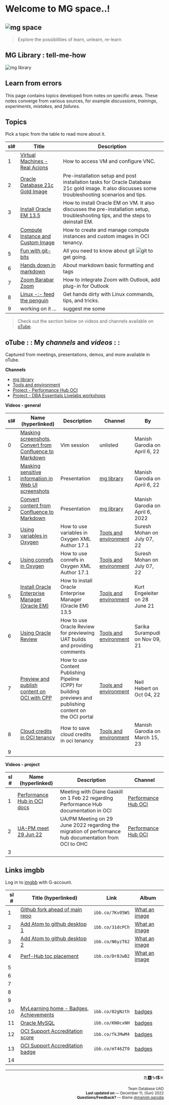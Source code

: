 # Welcome to MG space..!

![mg space](./common/images/mg-space.jpg " ")
----

> Explore the possibilities of learn, unlearn, re-learn

## MG Library : tell-me-how

![mg library](./common/images/mg-library.png " ")

## Learn from errors

This page contains topics developed from notes on specific areas. These notes converge from various sources, for example *discussions*, *trainings*, *experiments*, *mistakes*, and *failures*.

<!--
[Open MG Library on Github](https://manish-garodia.github.io/mg-playground/mg-library/)

test PR

[Open mg-playground in clone](http://127.0.0.1:5500/mg-playground/z-sandbox/)

[Open n clone](http://127.0.0.1:5500/mg-playground/topic-title/)

| 6-a    | [GitHub pull requests](https://manish-garodia.github.io/mg-playground/topic-title/github-pr/) | History of pull and merge requests for DBA Essentials workshops committed to OLL master on Github. |
| <if type="hidden">9    | Vi Editor | desc |
| 10    | Terraforms explained | desc </if> |

| 5    | [passport-mayagarodia-color](https://ibb.co/12zp5xJ) 			  | `ibb.co/12zp5xJ`		   | [my-docs](https://ibb.co/album/CbDrM3)            |
| 6    | [passport-mayagarodia](https://ibb.co/D9JP8fC) 			      | `ibb.co/D9JP8fC`		   | [my-docs](https://ibb.co/album/CbDrM3)            |
| 7    | [mom-passport](https://ibb.co/h9PF2DD) 			              | `ibb.co/h9PF2DD`		   | [my-docs](https://ibb.co/album/CbDrM3)            |

-->

## Topics

Pick a topic from the table to read more about it.

| sl#  | Title                         | Description                |
|------|-------------------------------|----------------------------|
| 1    | [Virtual Machines - Real Acions](https://manish-garodia.github.io/mg-playground/topic-title/vm-real-axons/) | How to access VM and configure VNC. |
| 2    | [Oracle Database 21c Gold Image](https://manish-garodia.github.io/mg-playground/topic-title/install-db-goldimage/) | Pre-installation setup and post installation tasks for Oracle Database 21c gold image. It also discusses some troubleshooting scenarios and tips. |
| 3    | [Install Oracle EM 13.5](https://manish-garodia.github.io/mg-playground/topic-title/install-em/) | How to install Oracle EM on VM. It also discusses the pre-installation setup, troubleshooting tips, and the steps to deinstall EM. |
| 4    | [Compute Instance and Custom Image](https://manish-garodia.github.io/mg-playground/topic-title/compute-instance-custom-image/) | How to create and manage compute instances and custom images in OCI tenancy. |
| 5    | [Fun with git-bits](https://manish-garodia.github.io/mg-playground/topic-title/fun-with-git-bits/) | All you need to know about git ![git](./common/lib-cellar/procedures/fun-with-git-bits/images/git-black-small.png) to get going. |
| 6    | [Hands down in markdown](https://manish-garodia.github.io/mg-playground/topic-title/hands-down-in-md/) | About markdown basic formatting and tags |
| 7    | [Zoom Barabar Zoom](https://manish-garodia.github.io/mg-playground/topic-title/zoom-barabar-zoom/) | How to integrate Zoom with Outlook, add plug-in for Outlook |
| 8    | [Linux -:- feed the penguin](https://manish-garodia.github.io/mg-playground/topic-title/linux-feed-penguin/) | Get hands dirty with Linux commands, tips, and tricks. |
| 9    | working on it ... | suggest me some |

> Check out the section below on videos and channels available on [oTube](https://otube.oracle.com/).

## oTube : : My *channels* and *videos* : :

Captured from meetings, presentations, demos, and more available in oTube.

**Channels**

 - [mg library](https://otube.oracle.com/channel/t/257943902)
 - [Tools and environment](https://otube.oracle.com/channel/t/257957572)
 - [Project - Performance Hub OCI](https://otube.oracle.com/channel/t/261319662)
 - [Project - DBA Essentials Livelabs workshops](https://otube.oracle.com/channel/t/257943952)

**Videos - general**

| sl#  | Name (hyperlinked)           | Description                          | Channel             | By |
|------|------------------------------|--------------------------------------|---------------------|----|
| 0    | [Masking screenshots, Convert from Confluence to Markdown](https://otube.oracle.com/media/t/1_c9khlspm) | Vim session  | unlisted | Manish Garodia on April 6, 22 |
| 1    | [Masking sensitive information in Web UI screenshots](https://otube.oracle.com/media/t/1_0d43dk99) | Presentation  | [mg library](https://otube.oracle.com/channel/t/257943902) | Manish Garodia on April 6, 22 |
| 2    | [Convert content from Confluence to Markdown](https://otube.oracle.com/media/t/1_q1wt1tmj) | Presentation  | [mg library](https://otube.oracle.com/channel/t/257943902) | Manish Garodia on April 6, 2022 |
| 3    | [Using variables in Oxygen](https://otube.oracle.com/media/t/1_41cw944f)  | How to use variables in Oxygen XML Author 17.1 | [Tools and environment](https://otube.oracle.com/channel/t/257957572) | Suresh Mohan on July 07, 22 |
| 4    | [Using conrefs in Oxygen](https://otube.oracle.com/media/t/1_5dplbjir)  | How to use conrefs in Oxygen XML Author 17.1 | [Tools and environment](https://otube.oracle.com/channel/t/257957572) | Suresh Mohan on July 07, 22 |
| 5    | [Install Oracle Enterprise Manager (Oracle EM)](https://otube.oracle.com/media/t/1_rfywyxmo)  | How to install Oracle Enterprise Manager (Oracle EM) 13.5 | [Tools and environment](https://otube.oracle.com/channel/t/257957572) | Kurt Engeleiter on 28 June 21  |
| 6 | [Using Oracle Review](https://otube.oracle.com/media/t/1_zqfln2bg) | How to use Oracle Review for previewing UAT builds and providing comments | [Tools and environment](https://otube.oracle.com/channel/t/257957572) | Sarika Surampudi on Nov 09, 21 |
| 7 | [Preview and publish content on OCI with CPP](https://otube.oracle.com/media/t/1_dlf7sdav) | How to use Content Publishing Pipeline (CPP) for building previews and publishing content on the OCI portal | [Tools and environment](https://otube.oracle.com/channel/t/257957572) | Neil Hebert on Oct 04, 22 |
| 8 | [Cloud credits in OCI tenancy](https://otube.oracle.com/media/t/1_4w8suka2) | How to save cloud credits in oci tenancy | [Tools and environment](https://otube.oracle.com/channel/t/257957572) | Manish Garodia on March 15, 23 |
| 9 | | | | |

**Videos - project**

| sl # | Name (hyperlinked)           | Description                          | Channel             |
|------|------------------------------|--------------------------------------|---------------------|
| 1    | [Performance Hub in OCI docs](https://otube.oracle.com/media/t/1_h0l5pyuf) | Meeting with Diane Gaskill on 1 Feb 22 regarding Performance Hub documentation in OCI | [Performance Hub OCI](https://otube.oracle.com/channel/t/261319662) |
| 2    | [UA-PM meet 29 Jun 22](https://otube.oracle.com/media/t/1_495mt4py) | UA/PM Meeting on 29 June 2022 regarding the migration of performance hub documentation from OCI to OHC | [Performance Hub OCI](https://otube.oracle.com/channel/t/261319662) |
| 3 | | | | |

## Links imgbb

Log in to [imgbb](https://manish-garodia.imgbb.com/) with G-account.

| sl # | Title (hyperlinked)                      | Link                  | Album                      |
|------|------------------------------------------|-----------------------|----------------------------|
| 1    | [Github fork ahead of main repo](https://ibb.co/7Kv05WS) 	      | `ibb.co/7Kv05WS`      	   | [What an image](https://ibb.co/album/LvW0JB)      |
| 2    | [Add Atom to github desktop 1](https://ibb.co/31dcPCh)           | `ibb.co/31dcPCh`           | [What an image](https://ibb.co/album/LvW0JB)      |
| 3    | [Add Atom to github desktop 2](https://ibb.co/N6yzT62)  	      | `ibb.co/N6yzT62`	       | [What an image](https://ibb.co/album/LvW0JB)      |
| 4    | [Perf-Hub toc placement](https://ibb.co/Dr8JwB2) 			      | `ibb.co/Dr8JwB2`		   | [What an image](https://ibb.co/album/LvW0JB)      |
| 5    |  |  |  |
| 6    |  |  |  |
| 7    |  |  |  |
| 8    |  |  |  |
| 9    |  |  |  |
| 10   | [MyLearning home - Badges, Achievements](https://ibb.co/02gNzth) | `ibb.co/02gNzth` 		   | [badges](https://ibb.co/album/tqNnc2) |
| 11   | [Oracle MySQL](https://ibb.co/KN0cxNH)   |  `ibb.co/KN0cxNH`     |  [badges](https://ibb.co/album/tqNnc2) 					   |
| 12   | [OCI Support Accreditation score](https://ibb.co/fkJMwM4)        | `ibb.co/fkJMwM4` 		   | [badges](https://ibb.co/album/tqNnc2) |
| 13   | [OCI Support Accreditation badge](https://ibb.co/mT46ZT0)        | `ibb.co/mT46ZT0` 		   | [badges](https://ibb.co/album/tqNnc2) |
| 14   |  |  |  |

----

<div style="text-align: right">
♏🅰️♑❗💲♓ <p><small>Team Database UAD<br>
 <strong>Last updated on</strong> — December 11, (Sun) 2022<br>
 <b>Questions/Feedback?</b> — Blame <a href="mailto:manish.garodia@oracle.com">@manish.garodia</a>
</small></p>
</div>
